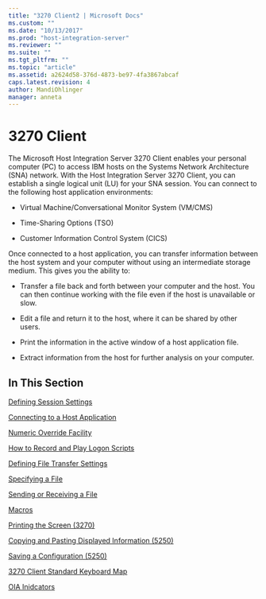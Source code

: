 ```yaml
---
title: "3270 Client2 | Microsoft Docs"
ms.custom: ""
ms.date: "10/13/2017"
ms.prod: "host-integration-server"
ms.reviewer: ""
ms.suite: ""
ms.tgt_pltfrm: ""
ms.topic: "article"
ms.assetid: a2624d58-376d-4873-be97-4fa3867abcaf
caps.latest.revision: 4
author: MandiOhlinger
manager: anneta
---
```

# 3270 Client
The Microsoft Host Integration Server 3270 Client enables your personal computer (PC) to access IBM hosts on the Systems Network Architecture (SNA) network. With the Host Integration Server 3270 Client, you can establish a single logical unit (LU) for your SNA session. You can connect to the following host application environments:  
  
-   Virtual Machine/Conversational Monitor System (VM/CMS)  
  
-   Time-Sharing Options (TSO)  
  
-   Customer Information Control System (CICS)  
  
 Once connected to a host application, you can transfer information between the host system and your computer without using an intermediate storage medium. This gives you the ability to:  
  
-   Transfer a file back and forth between your computer and the host. You can then continue working with the file even if the host is unavailable or slow.  
  
-   Edit a file and return it to the host, where it can be shared by other users.  
  
-   Print the information in the active window of a host application file.  
  
-   Extract information from the host for further analysis on your computer.  
  
## In This Section  
 [Defining Session Settings](../core/defining-session-settings.md)  
  
 [Connecting to a Host Application](../core/connecting-to-a-host-application.md)  
  
 [Numeric Override Facility](../core/numeric-override-facility.md)  
  
 [How to Record and Play Logon Scripts](../core/how-to-record-and-play-logon-scripts.md)  
  
 [Defining File Transfer Settings](../core/defining-file-transfer-settings.md)  
  
 [Specifying a File](../core/specifying-a-file.md)  
  
 [Sending or Receiving a File](../core/sending-or-receiving-a-file.md)  
  
 [Macros](../core/macros.md)  
  
 [Printing the Screen (3270)](../core/printing-the-screen-3270.md)  
  
 [Copying and Pasting Displayed Information (5250)](../core/copying-and-pasting-displayed-information-5250.md)  
  
 [Saving a Configuration (5250)](../core/saving-a-configuration-5250.md)  
  
 [3270 Client Standard Keyboard Map](../core/3270-client-standard-keyboard-map.md)  
  
 [OIA Inidcators](../core/oia-inidcators.md)